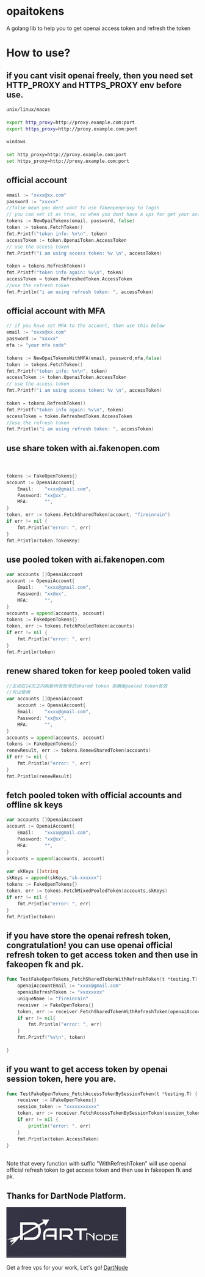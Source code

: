 # opaitokens
A golang lib to help you to get openai access token and refresh the token

# How to use?

## if you cant visit openai freely, then you need set HTTP_PROXY and HTTPS_PROXY env before use.
```bash
unix/linux/macos

export http_proxy=http://proxy.example.com:port
export https_proxy=http://proxy.example.com:port

windows

set http_proxy=http://proxy.example.com:port
set https_proxy=http://proxy.example.com:port


```

## official account
```go
email := "xxxx@xx.com"
password := "xxxxx"
//false mean you dont want to use fakeopenproxy to login
// you can set it as true, so when you dont have a vps for get your access with fakeopen api proxy
tokens := NewOpaiTokens(email, password, false)
token := tokens.FetchToken()
fmt.Printf("token info: %v\n", token)
accessToken := token.OpenaiToken.AccessToken
// use the access token
fmt.Printf("i am using access token: %v \n", accessToken)

token = tokens.RefreshToken()
fmt.Printf("token info again: %v\n", token)
accessToken = token.RefreshedToken.AccessToken
//use the refresh token
fmt.Println("i am using refresh token: ", accessToken)

```

## official account with MFA

```go
// if you have set MFA to the account, then use this below
email := "xxxx@xx.com"
password := "xxxxx"
mfa := "your mfa code"

tokens := NewOpaiTokensWithMFA(email, password,mfa,false)
token := tokens.FetchToken()
fmt.Printf("token info: %v\n", token)
accessToken := token.OpenaiToken.AccessToken
// use the access token
fmt.Printf("i am using access token: %v \n", accessToken)

token = tokens.RefreshToken()
fmt.Printf("token info again: %v\n", token)
accessToken = token.RefreshedToken.AccessToken
//use the refresh token
fmt.Println("i am using refresh token: ", accessToken)

```
## use share token with ai.fakenopen.com 
```go


tokens := FakeOpenTokens{}
account := OpenaiAccount{
    Email:    "xxxx@gmail.com",
    Password: "xx@xx",
    MFA:      "",
}
token, err := tokens.FetchSharedToken(account, "fireinrain")
if err != nil {
    fmt.Println("error: ", err)
}
fmt.Println(token.TokenKey)
```


## use pooled token with ai.fakenopen.com

```go
var accounts []OpenaiAccount
account := OpenaiAccount{
    Email:    "xxxx@gmail.com",
    Password: "xx@xx",
    MFA:      "",
}
accounts = append(accounts, account)
tokens := FakeOpenTokens{}
token, err := tokens.FetchPooledToken(accounts)
if err != nil {
    fmt.Println("error: ", err)
}
fmt.Println(token)

```

## renew shared token for keep pooled token valid
```go
//主动在14天之内刷新所有账号的shared token 来确保pooled token有效
//可以使用
var accounts []OpenaiAccount
    account := OpenaiAccount{
    Email:    "xxxx@gmail.com",
    Password: "xx@xx",
    MFA:      "",
}
accounts = append(accounts, account)
tokens := FakeOpenTokens{}
renewResult, err := tokens.RenewSharedToken(accounts)
if err != nil {
    fmt.Println("error: ", err)
}
fmt.Println(renewResult)

```

## fetch pooled token with official accounts and offline sk keys
```go
var accounts []OpenaiAccount
account := OpenaiAccount{
    Email:    "xxxx@gmail.com",
    Password: "xx@xx",
    MFA:      "",
}
accounts = append(accounts, account)
	
var skKeys []string
skKeys = append(skKeys,"sk-xxxxxx")
tokens := FakeOpenTokens{}
token, err := tokens.FetchMixedPooledToken(accounts,skKeys)
if err != nil {
    fmt.Println("error: ", err)
}
fmt.Println(token)


```

## if you have store the openai refresh token, congratulation! you can use openai official refresh token to get access token and then use in fakeopen fk and pk.
```go
func TestFakeOpenTokens_FetchSharedTokenWithRefreshToken(t *testing.T) {
	openaiAccountEmail := "xxxx@gmail.com"
	openaiRefreshToken := "xxxxxxxx"
	uniqueName := "fireinrain"
	receiver := FakeOpenTokens{}
	token, err := receiver.FetchSharedTokenWithRefreshToken(openaiAccountEmail, openaiRefreshToken, uniqueName)
	if err != nil{
		fmt.Println("error: ", err)
	}
	fmt.Printf("%v\n", token)

}


```

## if you want to get access token by openai session token, here you are.
```go
func TestFakeOpenTokens_FetchAccessTokenBySessionToken(t *testing.T) {
	receiver := &FakeOpenTokens{}
	session_token := "xxxxxxxxxxx"
	token, err := receiver.FetchAccessTokenBySessionToken(session_token)
	if err != nil {
		println("error: ", err)
	}
	fmt.Println(token.AccessToken)
}



```
Note that every function with suffic "WithRefreshToken" will use openai official refresh token to get access token and then use in fakeopen fk and pk.

## Thanks for DartNode Platform.
![DartNode](./dt.jpg)

Get a free vps for your work, Let's go!
[DartNode](https://dartnode.com)

